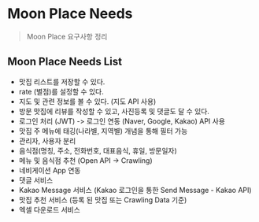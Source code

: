 # Moon Place Needs #

> Moon Place 요구사항 정리

## Moon Place Needs List ##

- 맛집 리스트를 저장할 수 있다.
- rate (별점)를 설정할 수 있다.
- 지도 및 관련 정보를 볼 수 있다. (지도 API 사용)
- 방문 맛집에 리뷰를 작성할 수 있고, 사진등록 및 댓글도 달 수 있다.
- 로그인 처리 (JWT) -> 로그인 연동 (Naver, Google, Kakao) API 사용
- 맛집 주 메뉴에 태깅(나라별, 지역별) 개념을 통해 필터 가능
- 관리자, 사용자 분리
- 음식점(명칭, 주소, 전화번호, 대표음식, 휴일, 방문일자)
- 메뉴 및 음식점 추천 (Open API -> Crawling)
- 네비게이션 App 연동
- 댓글 서비스
- Kakao Message 서비스 (Kakao 로그인을 통한 Send Message - Kakao API)
- 맛집 추천 서비스 (등록 된 맛집 또는 Crawling Data 기준)
- 엑셀 다운로드 서비스
